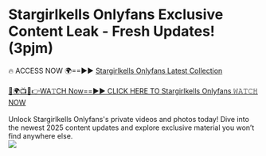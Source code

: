 # Stargirlkells Onlyfans Exclusive Content Leak - Fresh Updates! (3pjm)

🔥 ACCESS NOW 🌍==►► <a href="https://tinyurl.com/kvy9nzfs" rel="nofollow">Stargirlkells Onlyfans Latest Collection</a>
<br><br>
[🔴🌍📺📱👉WA𝚃CH Now==►► CLICK HERE TO Stargirlkells Onlyfans 𝚆𝙰𝚃𝙲𝙷 NOW](https://tinyurl.com/kvy9nzfs)
<br><br>
Unlock Stargirlkells Onlyfans's private videos and photos today! Dive into the newest 2025 content updates and explore exclusive material you won’t find anywhere else.
<br>
<a href="https://tinyurl.com/kvy9nzfs" rel="nofollow" data-target="animated-image.originalLink"><img src="https://camo.githubusercontent.com/8a4f000d20f83aca3bf7ec5f350d767afa0574a8a352519fd8cfa583a6f93a33/68747470733a2f2f692e696d6775722e636f6d2f644a486b345a712e676966" data-canonical-src="https://i.imgur.com/dJHk4Zq.gif" style="max-width: 100%; display: inline-block;" data-target="animated-image.originalImage"></a>
<br>
